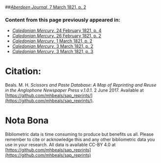 ##[*Aberdeen Journal*, 7 March 1821, p. 2](https://mhbeals.github.io/sap_html/Aberdeen-Journal/Aberdeen-Journal-7-March-1821-p-2)

### Content from this page previously appeared in:
+ [*Caledonian Mercury*, 24 February 1821, p. 4](https://mhbeals.github.io/sap_html/Caledonian-Mercury/Caledonian-Mercury-24-February-1821-p-4)
+ [*Caledonian Mercury*, 26 February 1821, p. 2](https://mhbeals.github.io/sap_html/Caledonian-Mercury/Caledonian-Mercury-26-February-1821-p-2)
+ [*Caledonian Mercury*, 1 March 1821, p. 2](https://mhbeals.github.io/sap_html/Caledonian-Mercury/Caledonian-Mercury-1-March-1821-p-2)
+ [*Caledonian Mercury*, 3 March 1821, p. 2](https://mhbeals.github.io/sap_html/Caledonian-Mercury/Caledonian-Mercury-3-March-1821-p-2)
+ [*Caledonian Mercury*, 3 March 1821, p. 3](https://mhbeals.github.io/sap_html/Caledonian-Mercury/Caledonian-Mercury-3-March-1821-p-3)
                    
# Citation: 

Beals. M. H. *Scissors and Paste Database: A Map of Reprinting and Reuse in the Anglophone Newspaper Press v.1.0.1.* 2 June 2017. Available at [https://github.com/mhbeals/sap_reprints/](https://github.com/mhbeals/sap_reprints/). 
                    
# Nota Bona

Bibliometric data is time consuming to produce but benefits us all. Please remember to cite or acknowledge this and any other bibliometric data you use in your research. All data is available CC-BY 4.0 at [https://github.com/mhbeals/sap_reprints](https://github.com/mhbeals/sap_reprints)